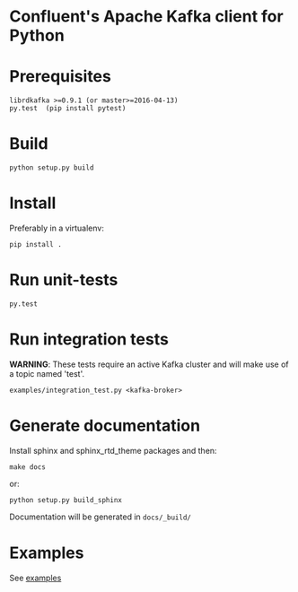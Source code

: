 Confluent's Apache Kafka client for Python
==========================================


Prerequisites
===============

    librdkafka >=0.9.1 (or master>=2016-04-13)
    py.test  (pip install pytest)


Build
=====

    python setup.py build



Install
=======
Preferably in a virtualenv:

    pip install .


Run unit-tests
==============

    py.test


Run integration tests
=====================
**WARNING**: These tests require an active Kafka cluster and will make use of a topic named 'test'.

    examples/integration_test.py <kafka-broker>



Generate documentation
======================
Install sphinx and sphinx_rtd_theme packages and then:

    make docs

or:

    python setup.py build_sphinx


Documentation will be generated in `docs/_build/`


Examples
========

See [examples](examples)
